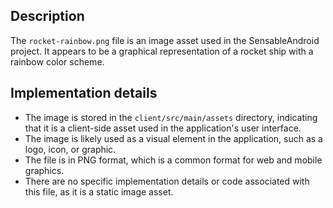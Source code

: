 ## Description

The `rocket-rainbow.png` file is an image asset used in the SensableAndroid project. It appears to be a graphical representation of a rocket ship with a rainbow color scheme.


## Implementation details


* The image is stored in the `client/src/main/assets` directory, indicating that it is a client-side asset used in the application's user interface.
* The image is likely used as a visual element in the application, such as a logo, icon, or graphic.
* The file is in PNG format, which is a common format for web and mobile graphics.
* There are no specific implementation details or code associated with this file, as it is a static image asset.



